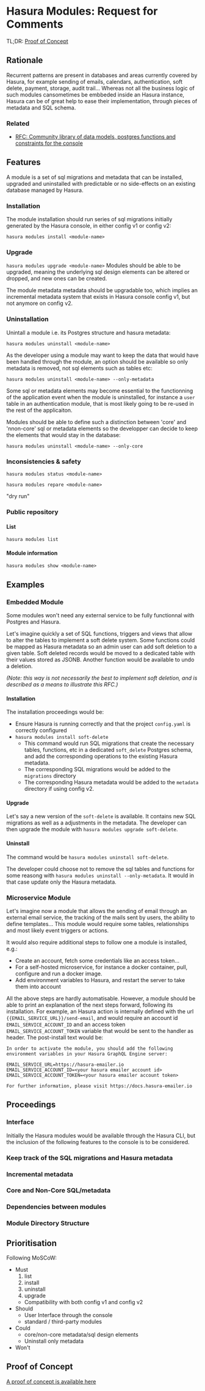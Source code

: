 # Hasura Modules: Request for Comments

TL;DR: [Proof of Concept](https://github.com/platyplus/hasura-cli-supplement)

## Rationale

Recurrent patterns are present in databases and areas currently covered by Hasura, for example sending of emails, calendars, authentication, soft delete, payment, storage, audit trail...
Whereas not all the business logic of such modules cansometimes be embbeded inside an Hasura instance, Hasura can be of great help to ease their implementation, through pieces of metadata and SQL schema.

### Related

- [RFC: Community library of data models, postgres functions and constraints for the console](https://github.com/hasura/graphql-engine/issues/4180)

## Features

A module is a set of sql migrations and metadata that can be installed, upgraded and uninstalled with predictable or no side-effects on an existing database managed by Hasura.

### Installation

The module installation should run series of sql migrations initially generated by the Hasura console, in either config v1 or config v2:

`hasura modules install <module-name>`

### Upgrade

`hasura modules upgrade <module-name>`
Modules should be able to be upgraded, meaning the underlying sql design elements can be altered or dropped, and new ones can be created.

The module metadata metadata should be upgradable too, which implies an incremental metadata system that exists in Hasura console config v1, but not anymore on config v2.

### Uninstallation

Unintall a module i.e. its Postgres structure and hasura metadata:

`hasura modules uninstall <module-name>`

As the developer using a module may want to keep the data that would have been handled through the module, an option should be available so only metadata is removed, not sql elements such as tables etc:

`hasura modules uninstall <module-name> --only-metadata`

Some sql or metadata elements may become essential to the functionning of the application event when the module is uninstalled, for instance a `user` table in an authentication module, that is most likely going to be re-used in the rest of the applicaiton.

Modules should be able to define such a distinction between 'core' and 'nnon-core' sql or metadata elements so the developper can decide to keep the elements that would stay in the database:

`hasura modules uninstall <module-name> --only-core`

### Inconsistencies & safety

`hasura modules status <module-name>`

`hasura modules repare <module-name>`

"dry run"

### Public repository

#### List

`hasura modules list`

#### Module information

`hasura modules show <module-name>`

<!-- ## Contributions -->
<!-- TODO standard / third-party modules -->

## Examples

### Embedded Module

Some modules won't need any external service to be fully functionnal with Postgres and Hasura.

Let's imagine quickly a set of SQL functions, triggers and views that allow to alter the tables to implement a soft delete system. Some functions could be mapped as Hasura metadata so an admin user can add soft deletion to a given table. Soft deleted records would be moved to a dedicated table with their values stored as JSONB.
Another function would be available to undo a deletion.

_(Note: this way is not necessarily the best to implement soft deletion, and is described as a means to illustrate this RFC.)_

#### Installation

The installation proceedings would be:

- Ensure Hasura is running correctly and that the project `config.yaml` is correctly configured
- `hasura modules install soft-delete`
  - This command would run SQL migrations that create the necessary tables, functions, etc in a dedicated `soft_delete` Postgres schema, and add the corresponding operations to the existing Hasura metadata.
  - The corresponding SQL migrations would be added to the `migrations` directory
  - The corresponding Hasura metadata would be added to the `metadata` directory if using config v2.

#### Upgrade

Let's say a new version of the `soft-delete` is available. It contains new SQL migrations as well as a adjustments in the metadata. The developer can then upgrade the module with `hasura modules upgrade soft-delete`.

#### Uninstall

The command would be `hasura modules uninstall soft-delete`.

The developer could choose not to remove the sql tables and functions for some reasong with `hasura modules uninstall --only-metadata`. It would in that case update only the Hasura metadata.

### Microservice Module

Let's imagine now a module that allows the sending of email through an external email service, the tracking of the mails sent by users, the ability to define templates... This module would require some tables, relationships and most likely event triggers or actions.

It would also require additional steps to follow one a module is installed, e.g.:

- Create an account, fetch some credentials like an access token...
- For a self-hosted microservice, for instance a docker container, pull, configure and run a docker image.
- Add environment variables to Hasura, and restart the server to take them into account

All the above steps are hardly automatisable. However, a module should be able to print an explanation of the next steps forward, following its installation. For example, an Hasura action is internally defined with the url `{{EMAIL_SERVICE_URL}}/send-email`, and would require an account id `EMAIL_SERVICE_ACCOUNT_ID` and an access token `EMAIL_SERVICE_ACCOUNT_TOKEN` variable that would be sent to the handler as header. The post-install text would be:

```
In order to activate the module, you should add the following
environment variables in your Hasura GraphQL Engine server:

EMAIL_SERVICE_URL=https://hasura-emailer.io
EMAIL_SERVICE_ACCOUNT_ID=<your hasura emailer account id>
EMAIL_SERVICE_ACCOUNT_TOKEN=<your hasura emailer account token>

For further information, please visit https://docs.hasura-emailer.io
```

## Proceedings

### Interface

Initially the Hasura modules would be available through the Hasura CLI, but the inclusion of the following features to the console is to be considered.

### Keep track of the SQL migrations and Hasura metadata

### Incremental metadata

### Core and Non-Core SQL/metadata

### Dependencies between modules

### Module Directory Structure

## Prioritisation

Following MoSCoW:

- Must
  1. list
  2. install
  3. uninstall
  4. upgrade
  - Compatibility with both config v1 and config v2
- Should
  - User Interface through the console
  - standard / third-party modules
- Could
  - core/non-core metadata/sql design elements
  - Uninstall only metadata
- Won't

## Proof of Concept

[A proof of concept is available here](https://github.com/platyplus/hasura-modules)
